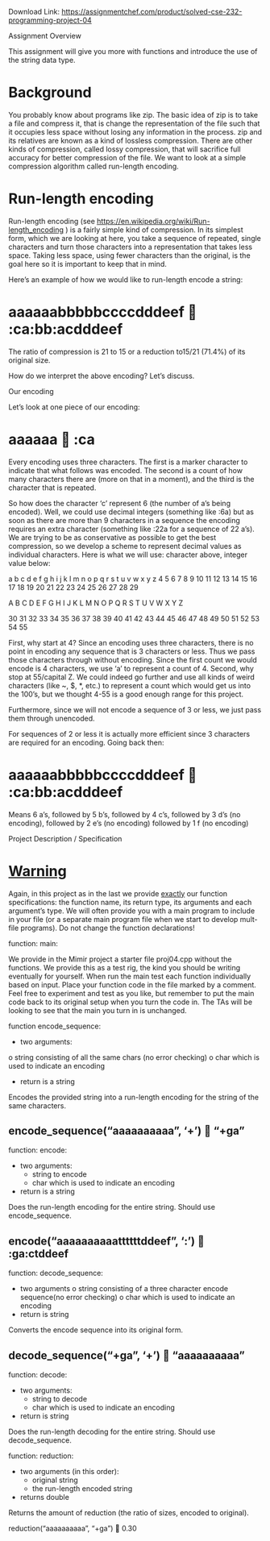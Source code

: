 Download Link: https://assignmentchef.com/product/solved-cse-232-programming-project-04
<br>



Assignment Overview

This assignment will give you more with functions and introduce the use of the string data type.




<h1>Background</h1>

You probably know about programs like zip. The basic idea of zip is to take a file and compress it, that is change the representation of the file such that it occupies less space without losing any information in the process. zip and its relatives are known as a kind of lossless compression. There are other kinds of compression, called lossy compression, that will sacrifice full accuracy for better compression of the file. We want to look at a simple compression algorithm called run-length encoding.




<h1>Run-length encoding</h1>

Run-length encoding (see <u>https://en.wikipedia.org/wiki/Run-length_encoding</u> ) is a fairly simple kind of compression. In its simplest form, which we are looking at here, you take a sequence of repeated, single characters and turn those characters into a representation that takes less space. Taking less space, using fewer characters than the original, is the goal here so it is important to keep that in mind.




Here’s an example of how we would like to run-length encode a string:




<h1>aaaaaabbbbbccccdddeef  :ca:bb:acdddeef</h1>




The ratio of compression is 21 to 15 or a reduction to15/21 (71.4%) of its original size.




How do we interpret the above encoding? Let’s discuss.




Our encoding

Let’s look at one piece of our encoding:




<h1>aaaaaa  :ca</h1>




Every encoding uses three characters. The first is a marker character to indicate that what follows was encoded. The second is a count of how many characters there are (more on that in a moment), and the third is the character that is repeated.




So how does the character ‘c’ represent 6 (the number of a’s being encoded). Well, we could use decimal integers (something like :6a) but as soon as there are more than 9 characters in a sequence the encoding requires an extra character (something like :22a for a sequence of 22 a’s). We are trying to be as conservative as possible to get the best compression, so we develop a scheme to represent decimal values as individual characters. Here is what we will use: character above, integer value below:




a b c d e f g  h  i  j  k  l  m  n  o  p  q  r  s  t  u  v  w  x  y  z   4 5 6 7 8 9 10 11 12 13 14 15 16 17 18 19 20 21 22 23 24 25 26 27 28 29

A  B  C  D  E  F  G  H  I  J  K  L  M  N  O  P  Q  R  S  T  U  V  W  X  Y  Z

30 31 32 33 34 35 36 37 38 39 40 41 42 43 44 45 46 47 48 49 50 51 52 53 54 55

First, why start at 4? Since an encoding uses three characters, there is no point in encoding any sequence that is 3 characters or less. Thus we pass those characters through without encoding. Since the first count we would encode is 4 characters, we use ‘a’ to represent a count of 4. Second, why stop at 55/capital Z. We could indeed go further and use all kinds of weird characters (like ~, $, *, etc.) to represent a count which would get us into the 100’s, but we thought 4-55 is a good enough range for this project.




Furthermore, since we will not encode a sequence of 3 or less, we just pass them through unencoded.

For sequences of 2 or less it is actually more efficient since 3 characters are required for an encoding. Going back then:




<h1>aaaaaabbbbbccccdddeef  :ca:bb:acdddeef</h1>




Means 6 a’s, followed by 5 b’s, followed by 4 c’s, followed by 3 d’s (no encoding), followed by 2 e’s (no encoding) followed by 1 f (no encoding)




Project Description / Specification

<h1><u>Warning</u></h1>

Again, in this project as in the last we  provide <u>exactly</u> our function specifications: the function name, its return type, its arguments and each argument’s type. We will often provide you with a main program to include in your file (or a separate main program file when we start to develop mult-file programs). Do not change the function declarations!




function: main:

We provide in the Mimir project a starter file proj04.cpp without the functions. We provide this as a test rig, the kind you should be writing eventually for yourself. When run the main test each function individually based on input. Place your function code in the file marked by a comment. Feel free to experiment and test as you like, but remember to put the main code back to its original setup when you turn the code in. The TAs will be looking to see that the main you turn in is unchanged.




function encode_sequence:

<ul>

 <li>two arguments:</li>

</ul>

o string consisting of all the same chars (no error checking) o char which is used to indicate an encoding

<ul>

 <li>return is a string</li>

</ul>

Encodes the provided string into a run-length encoding for the string of the same characters.

<h2>encode_sequence(“aaaaaaaaaa”, ‘+’)  “+ga”</h2>




function: encode:

<ul>

 <li>two arguments:

  <ul>

   <li>string to encode</li>

   <li>char which is used to indicate an encoding</li>

  </ul></li>

 <li>return is a string</li>

</ul>

Does the run-length encoding for the entire string. Should use encode_sequence.

<h2>encode(“aaaaaaaaaattttttddeef”, ‘:’)  :ga:ctddeef</h2>




function: decode_sequence:

<ul>

 <li>two arguments o string consisting of a three character encode sequence(no error checking) o char which is used to indicate an encoding</li>

 <li>return is string</li>

</ul>

Converts the encode sequence into its original form.

<h2>decode_sequence(“+ga”, ‘+’)  “aaaaaaaaaa”</h2>




function: decode:

<ul>

 <li>two arguments:

  <ul>

   <li>string to decode</li>

   <li>char which is used to indicate an encoding</li>

  </ul></li>

 <li>return is string</li>

</ul>

Does the run-length decoding for the entire string. Should use decode_sequence.




function: reduction:

<ul>

 <li>two arguments (in this order):

  <ul>

   <li>original string</li>

   <li>the run-length encoded string</li>

  </ul></li>

 <li>returns double</li>

</ul>

Returns the amount of reduction (the ratio of sizes, encoded to original).

reduction(“aaaaaaaaaa”, “+ga”)  0.30










<h2></h2>


